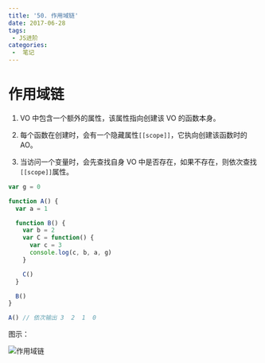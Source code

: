```yaml
---
title: '50. 作用域链'
date: 2017-06-28
tags:
 - JS进阶
categories:
 -  笔记
---
```


# 作用域链

1. VO 中包含一个额外的属性，该属性指向创建该 VO 的函数本身。

2. 每个函数在创建时，会有一个隐藏属性`[[scope]]`，它执向创建该函数时的 AO。

3. 当访问一个变量时，会先查找自身 VO 中是否存在，如果不存在，则依次查找`[[scope]]`属性。

```js
var g = 0

function A() {
  var a = 1

  function B() {
    var b = 2
    var C = function() {
      var c = 3
      console.log(c, b, a, g)
    }

    C()
  }

  B()
}

A() // 依次输出 3  2  1  0
```
图示：

![作用域链](https://gitee.com/n65312/Typora-images/raw/master/uPic/%E4%BD%9C%E7%94%A8%E5%9F%9F%E9%93%BE-20200922iTIs0W.png)
